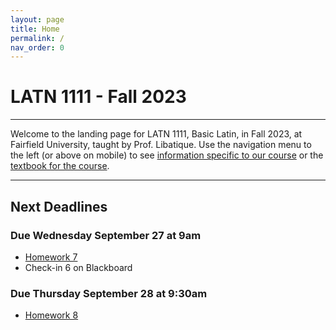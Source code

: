 ```yaml
---
layout: page
title: Home
permalink: /
nav_order: 0
---
```


# LATN 1111 - Fall 2023

***

Welcome to the landing page for LATN 1111, Basic Latin, in Fall 2023, at Fairfield University, taught by Prof. Libatique. Use the navigation menu to the left (or above on mobile) to see [information specific to our course](/course_info) or the [textbook for the course](/textbook).

***

## Next Deadlines

### Due Wednesday September 27 at 9am

* [Homework 7](../homework/homework#homework-7-due-w-927)
* Check-in 6 on Blackboard

### Due Thursday September 28 at 9:30am

* [Homework 8](../homework/homework#homework-8-due-r-928)